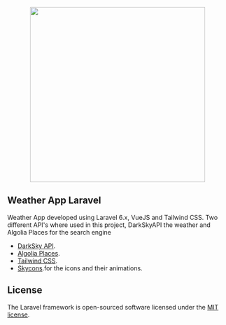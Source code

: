 <p align="center"><img src="https://res.cloudinary.com/dtfbvvkyp/image/upload/v1566331377/laravel-logolockup-cmyk-red.svg" width="400"></p>

##  Weather App Laravel

Weather App developed using Laravel 6.x, VueJS and Tailwind CSS. Two different API's where used in this project, DarkSkyAPI the weather and Algolia Places for the search engine 

- [DarkSky API](https://darksky.net/dev).
- [Algolia Places](https://community.algolia.com/places/).
- [Tailwind CSS](https://tailwindcss.com/).
- [Skycons](http://darkskyapp.github.io/skycons/).for the icons and their animations.

## License

The Laravel framework is open-sourced software licensed under the [MIT license](https://opensource.org/licenses/MIT).

